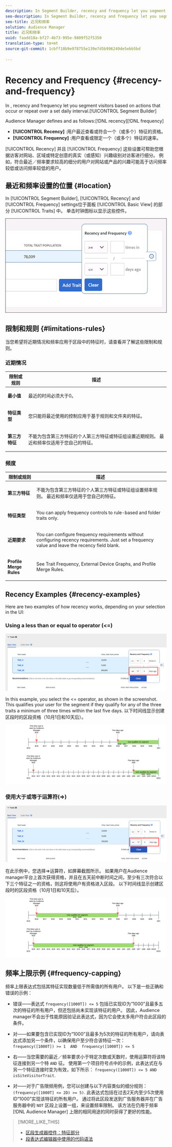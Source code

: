 ```yaml
---
description: In Segment Builder, recency and frequency let you segment visitors based on actions that occur or repeat over a set daily interval.
seo-description: In Segment Builder, recency and frequency let you segment visitors based on actions that occur or repeat over a set daily interval.
seo-title: 近况和频率
solution: Audience Manager
title: 近况和频率
uuid: faadd18a-bf27-4b73-995e-9809f52f5350
translation-type: tm+mt
source-git-commit: 1cbff10b9e978755e139e7d5b996249de5ebb5bd

---
```



# Recency and Frequency {#recency-and-frequency}

In , recency and frequency let you segment visitors based on actions that occur or repeat over a set daily interval.[!UICONTROL Segment Builder]

Audience Manager defines  and  as follows:[!DNL recency][!DNL frequency]

* **[!UICONTROL Recency]** :用户最近查看或符合一个（或多个）特征的资格。
* **[!UICONTROL Frequency]** :用户查看或限定一个（或多个）特征的速率。

[!UICONTROL Recency] 并且 [!UICONTROL Frequency] 这些设置可帮助您根据访客对网站、区域或特定创意的真实（或感知）兴趣级别对访客进行细分。 例如，符合最近／频率要求较高的细分的用户对网站或产品的兴趣可能高于访问频率较低或访问频率较低的用户。

## 最近和频率设置的位置 {#location}

In [!UICONTROL Segment Builder], [!UICONTROL Recency] and [!UICONTROL Frequency] settings位于面板 [!UICONTROL Basic View] 的部分 [!UICONTROL Traits] 中。 单击时钟图标以显示这些控件。

![](assets/recency_frequency.png)

## 限制和规则 {#limitations-rules}

当您希望将近期情况和频率应用于区段中的特征时，请查看并了解这些限制和规则。

### 近期情况

<table id="table_026064124C694D75B7A960457D50170B"> 
 <thead> 
  <tr> 
   <th colname="col1" class="entry"> 限制或规则 </th> 
   <th colname="col2" class="entry"> 描述 </th> 
  </tr> 
 </thead>
 <tbody> 
  <tr> 
   <td colname="col1"> <p> <b>最小值</b> </p> </td> 
   <td colname="col2"> <p>最近的时间必须大于0。 </p> </td> 
  </tr>
  <tr> 
   <td colname="col1"> <p> <b>特征类型</b> </p> </td> 
   <td colname="col2"> <p>您只能将最近使用的控制应用于基于规则和文件夹的特征。 </p> </td> 
  </tr> 
  <tr> 
   <td colname="col1"> <p> <b>第三方特征</b> </p> </td> 
   <td colname="col2"> <p>不能为包含第三方特征的个人第三方特征或特征组设置近期规则。 最近和频率仅适用于您自己的特征。 </p> </td> 
  </tr> 
 </tbody> 
</table>

### 频度

<table id="table_EBD621D26C8B4D03933E8C0753C892A7"> 
 <thead> 
  <tr> 
   <th colname="col1" class="entry"> 限制或规则 </th> 
   <th colname="col2" class="entry"> 描述 </th> 
  </tr> 
 </thead>
 <tbody> 
  <tr> 
   <td colname="col1"> <p> <b>第三方特征</b> </p> </td> 
   <td colname="col2"> <p>不能为包含第三方特征的个人第三方特征或特征组设置频率规则。 最近和频率仅适用于您自己的特征。 </p> </td> 
  </tr> 
  <tr> 
   <td colname="col1"> <p> <b>特征类型</b> </p> </td> 
   <td colname="col2"> <p>You can apply frequency controls to rule-based and folder traits only. </p> </td> 
  </tr> 
  <tr> 
   <td colname="col1"> <p> <b>近期要求</b> </p> </td> 
   <td colname="col2"> <p>You can configure frequency requirements without configuring recency requirements. <i></i>Just set a frequency value and leave the recency field blank. </p> </td> 
  </tr> 
  <tr> 
   <td colname="col1"> <p><b>Profile Merge Rules</b> </p> </td> 
   <td colname="col2"> <p>See  Trait Frequency, External Device Graphs, and Profile Merge Rules.<a href="../../faq/faq-profile-merge.md#trait-freq-device-rules"></a> </p> </td> 
  </tr> 
 </tbody> 
</table>

## Recency Examples {#recency-examples}

Here are two examples of how recency works, depending on your selection in the UI:

### Using a less than or equal to operator (&lt;=)

![Less-than-equal-to](assets/less-than-equal-to.png)

In this example, you select the &lt;= operator, as shown in the screenshot. This qualifies your user for the segment if they qualify for any of the three traits a minimum of three times within the last five days. 以下时间线显示创建区段时的区段资格（10月1日和10天后）。

![Last-five-days](assets/last-5-days.png)

### 使用大于或等于运算符(=&gt;)

![大于等于](assets/greater-than-equal-to.png)

在此示例中，您选择=&gt;运算符，如屏幕截图所示。 如果用户在Audience manager平台上首次获得资格，并且在五天前中断时间之间，至少有三次符合以下三个特征之一的资格，则这将使用户有资格进入区段。 以下时间线显示创建区段时的区段资格（10月1日和10天后）。

![早期资格](assets/earlier-qualification.png)


## 频率上限示例 {#frequency-capping}

频率上限表达式包括其特征实现数量低于所需值的所有用户。 以下是一些正确和错误的示例：

* 错误——表达式 `frequency([1000T]) <= 5` 包括已实现ID为“1000”且最多五次的特征的所有用户，但还包括尚未实现该特征的用户。 因此，Audience manager不会出于性能原因验证此表达式，因为它会使太多用户符合此区段的条件。

* 对——如果要包含已实现ID为“1000”且最多为5次的特征的所有用户，请向表达式添加另一个条件，以确保用户至少符合该特征一次：  `frequency([1000T]) >= 1  AND  frequency([1000T]) <= 5`

* 右——当您需要的最近／频率要求小于特定次数或天数时，使用运算符将该特征连接到另一个特 `AND` 征。 使用第一个项目符号点中的示例，此表达式在与另一个特征连接时变为有效，如下所示： `frequency([1000T]) <= 5 AND isSiteVisitorTrait`.

* 对——对于广告限频用例，您可以创建与以下内容类似的细分规则： `(frequency([1000T] <= 2D) >= 5)`. 此表达式包括在过去2天内至少5次使用ID“1000”实现该特征的所有用户。 通过将此区段发送到广告服务器并在广告服务器中的 `NOT` 区段上设置一组，来设置频率限制。 该方法在仍用于频率 [!DNL Audience Manager] 上限的相同用途的同时获得了更好的性能。

>[!MORE_LIKE_THIS]
>
>* [区段生成器控件：特征部分](../../features/segments/segment-builder.md#segment-builder-controls-traits)
>* [段表达式编辑器中使用的代码语法](../../features/segments/segment-code-syntax.md)

